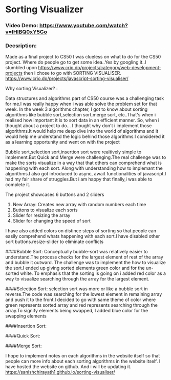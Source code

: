 
# Sorting Visualizer

### Video Demo:  <https://www.youtube.com/watch?v=IHIBQ0xY5Go>

### Decsription:

Made as a final project to CS50
I was clueless on what to do for the CS50 project. Where do people go to get some idea..Yes by googling it..I  stumbled upon <https://www.crio.do/projects/category/web-development-projects> then i chose to go with SORTING VISUALISER.
<https://www.crio.do/projects/javascript-sorting-visualiser/>

Why sorting Visualizer? :

Data structures and algorithms part of CS50 course was a challenging task for me.I was really happy when i was able solve the problem set for that week. In the week 3 algorithms chapter, I got to know about sorting algorithms like bubble sort,selection sort,merge sort, etc..That's when i realised how important it is to sort data in an efficient manner. So, when i thought about a project to do... I thought why don't i implement those algorithms.It would help me deep dive into the world of algorithms and it would help me understand the logic behind those algorithms.I considered it as a learning opportunity and went on with the project

Bubble sort,selection sort,insertion sort were realtively simple to implement.But Quick and Merge were challenging.The real challenge was to make the sorts visualize in a way that that others can comprehend what is happening with each sort. Along with understanding how to implemant the algorithms.I also got introduced to async, await functionalities of javascript.I had my fair share of struggles.But i am happy that finally,i was able to complete it.

The project showcases 6 buttons and 2 sliders
1) New Array: Creates new array with random numbers each time
2) Buttons to visualize each sorts
3) Slider for resizing the array
4) Slider for changing the speed of sort

I have also added colors on distince steps of sorting so that people can easily comprehend whats happening with each sort.I have disabled other sort buttons.resize-slider to eliminate conflicts

####Bubble Sort:
Conceptually bubble-sort was relatively easier to understand.The process checks for the largest element of rest of the array and bubble it outward.
The challenge was to implement the how to visualize the sort.I ended up giving sorted elements green color and for the un-sorted white. To emphasis that the sorting is going on i added red color as a way to visualize searching through the array for the largest element.

####Selection Sort:
selection sort was more or like a bubble sort in reverse.The code was searching for the lowest element in remaining array and push it to the front.I decided to go with same theme of color where green represents sorted array and red represents searching through the array.To signify elements being swapped, I added blue color for the swapping elements

####Insertion Sort:


####Quick Sort:


####Merge Sort:


I hope to implement notes on each algorithms in the website itself so that people can more info about each sorting algorithms in the website itself. I have hosted the website on github. And i will be updating it.
<https://sanishchirayath1.github.io/sorting-visualiser/>




